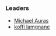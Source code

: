 ### Leaders

* [Michael Auras](mailto:michael.auras@owasp.org)
* [koffi lamgnane](mailto:koffi.lamgnane@owasp.org)

